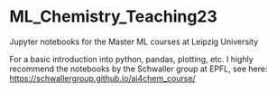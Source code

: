 # ML_Chemistry_Teaching23
Jupyter notebooks for the Master ML courses at Leipzig University


For a basic introduction into python, pandas, plotting, etc. I highly recommend the notebooks by the Schwaller group at EPFL, see here: https://schwallergroup.github.io/ai4chem_course/
